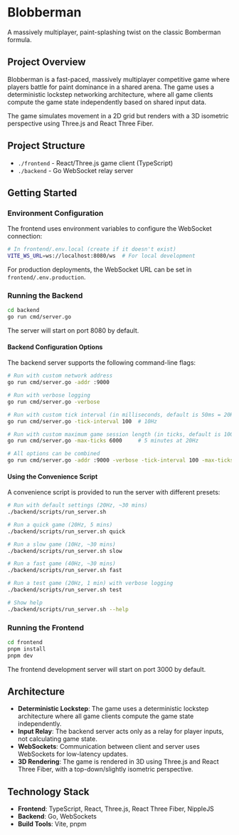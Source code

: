 # Blobberman

A massively multiplayer, paint-splashing twist on the classic Bomberman formula.

## Project Overview

Blobberman is a fast-paced, massively multiplayer competitive game where players battle for paint dominance in a shared arena. The game uses a deterministic lockstep networking architecture, where all game clients compute the game state independently based on shared input data.

The game simulates movement in a 2D grid but renders with a 3D isometric perspective using Three.js and React Three Fiber.

## Project Structure

- `./frontend` - React/Three.js game client (TypeScript)
- `./backend` - Go WebSocket relay server

## Getting Started

### Environment Configuration

The frontend uses environment variables to configure the WebSocket connection:

```bash
# In frontend/.env.local (create if it doesn't exist)
VITE_WS_URL=ws://localhost:8080/ws  # For local development
```

For production deployments, the WebSocket URL can be set in `frontend/.env.production`.

### Running the Backend

```bash
cd backend
go run cmd/server.go
```

The server will start on port 8080 by default.

#### Backend Configuration Options

The backend server supports the following command-line flags:

```bash
# Run with custom network address
go run cmd/server.go -addr :9000

# Run with verbose logging
go run cmd/server.go -verbose

# Run with custom tick interval (in milliseconds, default is 50ms = 20Hz)
go run cmd/server.go -tick-interval 100  # 10Hz

# Run with custom maximum game session length (in ticks, default is 100000)
go run cmd/server.go -max-ticks 6000     # 5 minutes at 20Hz

# All options can be combined
go run cmd/server.go -addr :9000 -verbose -tick-interval 100 -max-ticks 6000
```

#### Using the Convenience Script

A convenience script is provided to run the server with different presets:

```bash
# Run with default settings (20Hz, ~30 mins)
./backend/scripts/run_server.sh

# Run a quick game (20Hz, 5 mins)
./backend/scripts/run_server.sh quick

# Run a slow game (10Hz, ~30 mins)
./backend/scripts/run_server.sh slow

# Run a fast game (40Hz, ~30 mins)
./backend/scripts/run_server.sh fast

# Run a test game (20Hz, 1 min) with verbose logging
./backend/scripts/run_server.sh test

# Show help
./backend/scripts/run_server.sh --help
```

### Running the Frontend

```bash
cd frontend
pnpm install
pnpm dev
```

The frontend development server will start on port 3000 by default.

## Architecture

- **Deterministic Lockstep**: The game uses a deterministic lockstep architecture where all game clients compute the game state independently.
- **Input Relay**: The backend server acts only as a relay for player inputs, not calculating game state.
- **WebSockets**: Communication between client and server uses WebSockets for low-latency updates.
- **3D Rendering**: The game is rendered in 3D using Three.js and React Three Fiber, with a top-down/slightly isometric perspective.

## Technology Stack

- **Frontend**: TypeScript, React, Three.js, React Three Fiber, NippleJS
- **Backend**: Go, WebSockets
- **Build Tools**: Vite, pnpm
